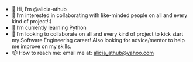 - 👋 Hi, I’m @alicia-athub
- 👀 I’m interested in collaborating with like-minded people on all and every kind of project!:)
- 🌱 I’m currently learning Python
- 💞️ I’m looking to collaborate on all and every kind of project to kick start my Software Engineering career! Also looking for advice/mentor to help me improve on my skills.
- 📫 How to reach me: email me at: alicia_athub@yahoo.com

<!---
alicia-athub/alicia-athub is a ✨ special ✨ repository because its `README.md` (this file) appears on your GitHub profile.
You can click the Preview link to take a look at your changes.
--->
